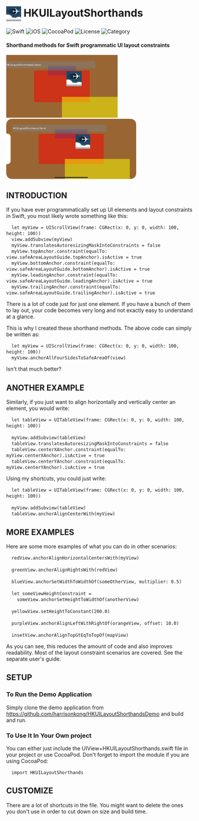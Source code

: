 # <img src="./docs/logo256.jpg" width="40" height="40" alt="skyRoute66 logo" style="vertical-align:middle"> HKUILayoutShorthands #
![Swift](https://img.shields.io/static/v1?label=Swift&message=4.0%20or%20above&color=%23FF4400&style=plastic) ![iOS](https://img.shields.io/static/v1?label=iOS&&message=11.0%20or%20above&color=yellow&style=plastic) ![CocoaPod](https://img.shields.io/static/v1?label=pod&message=1.0.1%20or%20above&color=brightgreen&style=plastic) ![License](https://img.shields.io/static/v1?label=license&message=MIT&color=blue&style=plastic) ![Category](https://img.shields.io/static/v1?label=category&message=User%20Interface&color=blueviolet&style=plastic)
#### Shorthand methods for Swift programmatic UI layout constraints ####

  <img src="screenshots/8Plus_Landscape.png" width="300" /> <img src="screenshots/XS_Landscape.png" width="350" />

## INTRODUCTION

If you have ever programmatically set up UI elements and layout constraints in Swift, you most likely wrote something like this:

```
  let myView = UIScrollView(frame: CGRect(x: 0, y: 0, width: 100, height: 100))
  view.addSubview(myView)
  myView.translatesAutoresizingMaskIntoConstraints = false
  myView.topAnchor.constraint(equalTo: view.safeAreaLayoutGuide.topAnchor).isActive = true
  myView.bottomAnchor.constraint(equalTo: view.safeAreaLayoutGuide.bottomAnchor).isActive = true
  myView.leadingAnchor.constraint(equalTo: view.safeAreaLayoutGuide.leadingAnchor).isActive = true
  myView.trailingAnchor.constraint(equalTo: view.safeAreaLayoutGuide.trailingAnchor).isActive = true
```

There is a lot of code just for just one element. If you have a bunch of them to lay out, your code becomes very long and not exactly easy to understand at a glance.

This is why I created these shorthand methods. The above code can simply be written as:

```
  let myView = UIScrollView(frame: CGRect(x: 0, y: 0, width: 100, height: 100))
  myView.anchorAllFourSidesToSafeAreaOf(view)
```

Isn't that much better?

## ANOTHER EXAMPLE

Similarly, if you just want to align horizontally and vertically center an element, you would write:

```
  let tableView = UITableView(frame: CGRect(x: 0, y: 0, width: 100, height: 100))

  myView.addSubview(tableView)
  tableView.translatesAutoresizingMaskIntoConstraints = false
  tableView.centerXAnchor.constraint(equalTo: myView.centerXAnchor).isActive = true
  tableView.centerYAnchor.constraint(equalTo: myView.centerYAnchor).isActive = true
```

Using my shortcuts, you could just write:

```
  let tableView = UITableView(frame: CGRect(x: 0, y: 0, width: 100, height: 100))

  myView.addSubview(tableView)
  tableView.anchorAlignCenterWith(myView)
```

## MORE EXAMPLES

Here are some more examples of what you can do in other scenarios:

```
  redView.anchorAlignHorizontalCentersWith(myView)

  greenView.anchorAlignRightsWith(redView)

  blueView.anchorSetWidthToWidthOf(someOtherView, multiplier: 0.5)

  let someViewHeightConstraint =
    someView.anchorSetHeightToWidthOf(anotherView)

  yellowView.setHeightToConstant(200.0)

  purpleView.anchorAlignLeftWithRightOf(orangeView, offset: 10.0)

  insetView.anchorAlignTopGtEqToTopOf(mapView)
```

As you can see, this reduces the amount of code and also improves readability. Most of the layout constraint scenarios are covered. See the separate user's guide.

## SETUP

### To Run the Demo Application

Simply clone the demo application from https://github.com/harrisonkong/HKUILayoutShorthandsDemo and build and run.

### To Use It In Your Own project

You can either just include the UIView+HKUILayoutShorthands.swift file in your project or use CocoaPod. Don't forget to import the module if you are using CocoaPod:

```
  import HKUILayoutShorthands
```

## CUSTOMIZE

There are a lot of shortcuts in the file. You might want to delete the ones you don't use in order to cut down on size and build time.
